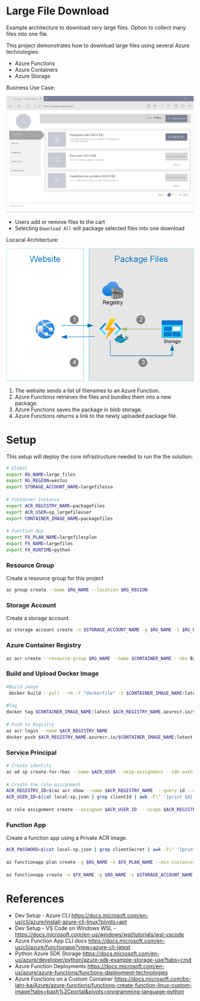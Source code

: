 # Large File Download

Example architecture to download very large files. Option to collect many files into one file.

This project demonstrates how to download large files using several Azure technologies:

- Azure Functions
- Azure Containers
- Azure Storage

Business Use Case:

![Architecture Overview](docs/BusinessOverview.png "Business Overview")

- Users add or remove files to the cart
- Selecting `Download All` will package selected files into one download

Locacal Architecture:

![Architecture Overview](docs/LogicalArchitecture.png "Logical Architecture")

1. The website sends a list of filenames to an Azure Function.
2. Azure Functions retrieves the files and bundles them into a new package.
3. Azure Functions saves the package in blob storage.
4. Azure Functions returns a link to the newly uploaded package file.

# Setup

This setup will deploy the core infrastructure needed to run the the solution:

```bash
# Global
export RG_NAME=large_files
export RG_REGION=westus
export STORAGE_ACCOUNT_NAME=largefilessa

# Container Instance
export ACR_REGISTRY_NAME=packagefiles
export ACR_USER=sp_largefileuser
export CONTAINER_IMAGE_NAME=packagefiles

# Function App
export FX_PLAN_NAME=largefilesplan
export FX_NAME=largefiles
export FX_RUNTIME=python

```

### Resource Group

Create a resource group for this project

```bash
az group create --name $RG_NAME --location $RG_REGION
```

### Storage Account

Create a storage account.

```bash
az storage account create -n $STORAGE_ACCOUNT_NAME -g $RG_NAME -l $RG_REGION --sku Standard_LRS
```

### Azure Container Registry

```bash
az acr create --resource-group $RG_NAME --name $CONTAINER_NAME --sku Basic
```

### Build and Upload Docker Image

```bash
#Build image
 docker build --pull --rm -f "dockerfile" -t $CONTAINER_IMAGE_NAME:latest "."

#Tag
docker tag $CONTAINER_IMAGE_NAME:latest $ACR_REGISTRY_NAME.azurecr.io/$CONTAINER_IMAGE_NAME:latest

# Push to Registry
az acr login --name $ACR_REGISTRY_NAME
docker push $ACR_REGISTRY_NAME.azurecr.io/$CONTAINER_IMAGE_NAME:latest
```

### Service Principal

```bash
# Create identity
az ad sp create-for-rbac --name $ACR_USER --skip-assignment --sdk-auth > local-sp.json

# Create the role assignment
ACR_REGISTRY_ID=$(az acr show --name $ACR_REGISTRY_NAME  --query id --output tsv)
ACR_USER_ID=$(cat local-sp.json | grep clientId | awk -F\" '{print $4}')

az role assignment create --assignee $ACR_USER_ID  --scope $ACR_REGISTRY_ID --role acrpull

```


### Function App

Create a function app using a Private ACR image.

```bash
ACR_PASSWORD=$(cat local-sp.json | grep clientSecret | awk -F\" '{print $4}')

az functionapp plan create -g $RG_NAME -n $FX_PLAN_NAME --min-instances 1 --max-burst 3 --sku EP1

az functionapp create -n $FX_NAME -g $RG_NAME -s $STORAGE_ACCOUNT_NAME --plan $FX_PLAN_NAME  --deployment-container-image-name $ACR_REGISTRY_NAME.azurecr.io/$CONTAINER_IMAGE_NAME:latest --docker-registry-server-password $ACR_PASSWORD --docker-registry-server-user $ACR_USER --functions-version 3 --os-type=Linux
```


# References

- Dev Setup - Azure CLI https://docs.microsoft.com/en-us/cli/azure/install-azure-cli-linux?pivots=apt
- Dev Setup - VS Code on Windows WSL - https://docs.microsoft.com/en-us/windows/wsl/tutorials/wsl-vscode
- Azure Function App CLI docs https://docs.microsoft.com/en-us/cli/azure/functionapp?view=azure-cli-latest
- Python Azure SDK Storage https://docs.microsoft.com/en-us/azure/developer/python/azure-sdk-example-storage-use?tabs=cmd
- Azure Function Deployments https://docs.microsoft.com/en-us/azure/azure-functions/functions-deployment-technologies
- Azure Functions on a Custom Container https://docs.microsoft.com/bs-latn-ba/Azure/azure-functions/functions-create-function-linux-custom-image?tabs=bash%2Cportal&pivots=programming-language-python
